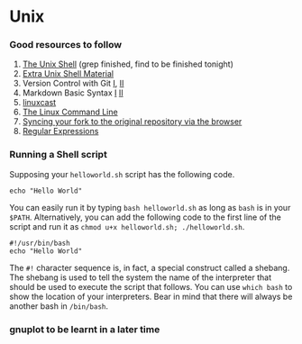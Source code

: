 # Unix

### Good resources to follow
1. [The Unix Shell](https://swcarpentry.github.io/shell-novice/) (grep finished, find to be finished tonight)
2. [Extra Unix Shell Material](http://swcarpentry.github.io/shell-extras/)
3. Version Control with Git [I](https://swcarpentry.github.io/git-novice/), [II](https://git-scm.com/docs/gitignore)
4. Markdown Basic Syntax [I](https://www.markdownguide.org/basic-syntax/) [II](https://help.github.com/en/articles/basic-writing-and-formatting-syntax)
5. [linuxcast](https://www.youtube.com/playlist?list=PLrrWFMyom0IocKsc1ukKFxOljEg7IT_W3)
6. [The Linux Command Line](http://billie66.github.io/TLCL/book/index.html)
7. [Syncing your fork to the original repository via the browser](https://github.com/KirstieJane/STEMMRoleModels/wiki/Syncing-your-fork-to-the-original-repository-via-the-browser)
8. [Regular Expressions](https://v4.software-carpentry.org/regexp/index.html)

### Running a Shell script
Supposing your `helloworld.sh` script has the following code.
```
echo "Hello World"
```
You can easily run it by typing `bash helloworld.sh` as long as `bash` is in your `$PATH`. Alternatively, you can add the following code to the first line of the script and run it as `chmod u+x helloworld.sh; ./helloworld.sh`.
```
#!/usr/bin/bash
echo "Hello World"
```
The `#!` character sequence is, in fact, a special construct called a shebang. The shebang is used to tell the system the name of the interpreter that should be used to execute the script that follows. You can use `which bash` to show the location of your interpreters. Bear in mind that there will always be another bash in `/bin/bash`.

### gnuplot to be learnt in a later time
